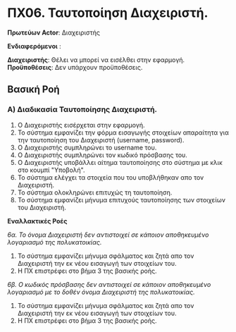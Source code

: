 # ΠΧ06. Ταυτοποίηση Διαχειριστή.

**Πρωτεύων Actor**: Διαχειριστής  

**Ενδιαφερόμενοι** :

   **Διαχειριστής**: Θέλει να μπορεί να εισέλθει στην εφαρμογή.    
   **Προϋποθέσεις**: Δεν υπάρχουν προϋποθέσεις.

## Βασική Ροή

### Α) Διαδικασία Ταυτοποίησης Διαχειριστή.

1. Ο Διαχειριστής εισέρχεται στην εφαρμογή.
2. Το σύστημα εμφανίζει την φόρμα εισαγωγής στοιχείων απαραίτητα για την ταυτοποίηση του Διαχειριστή (username, password).
3. Ο Διαχειριστής συμπληρώνει το username του.
4. Ο Διαχειριστής συμπληρώνει τον κωδικό πρόσβασης του.
5. Ο Διαχειριστής υποβάλλει αίτημα ταυτοποίησης στο σύστημα με κλικ στο κουμπί "Υποβολή".
6. Το σύστημα ελέγχει τα στοιχεία που του υποβλήθηκαν απο τον Διαχειριστή.
7. Το σύστημα ολοκληρώνει επιτυχώς τη ταυτοποίηση.
8. Το σύστημα εμφανίζει μήνυμα επιτυχούς ταυτοποίησης των στοιχείων του Διαχειριστή.

**Εναλλακτικές Ροές**

*6α. Το όνομα Διαχειριστή δεν αντιστοιχεί σε κάποιον αποθηκευμένο λογαριασμό της πολυκατοικίας.*  
1. Το σύστημα εμφανίζει μήνυμα σφάλματος και ζητά απο τον Διαχειριστή την εκ νέου εισαγωγή των στοιχείων του.
2. Η ΠΧ επιστρέφει στο βήμα 3 της βασικής ροής.

*6β. Ο κωδικός πρόσβασης δεν αντιστοιχεί σε κάποιον αποθηκευμένο λογαριασμό με το δοθέν όνομα Διαχειριστή της πολυκατοικίας.*  
1. Το σύστημα εμφανίζει μήνυμα σφάλματος και ζητά απο τον Διαχειριστή την εκ νέου εισαγωγή των στοιχείων του.
2. Η ΠΧ επιστρέφει στο βήμα 3 της βασικής ροής.
